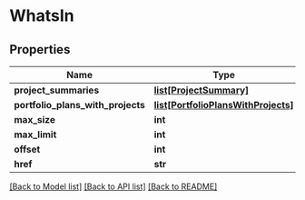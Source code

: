 # WhatsIn

## Properties
Name | Type | Description | Notes
------------ | ------------- | ------------- | -------------
**project_summaries** | [**list[ProjectSummary]**](ProjectSummary.md) |  | [optional] 
**portfolio_plans_with_projects** | [**list[PortfolioPlansWithProjects]**](PortfolioPlansWithProjects.md) |  | [optional] 
**max_size** | **int** |  | [optional] 
**max_limit** | **int** |  | [optional] 
**offset** | **int** |  | [optional] 
**href** | **str** |  | [optional] 

[[Back to Model list]](../README.md#documentation-for-models) [[Back to API list]](../README.md#documentation-for-api-endpoints) [[Back to README]](../README.md)


